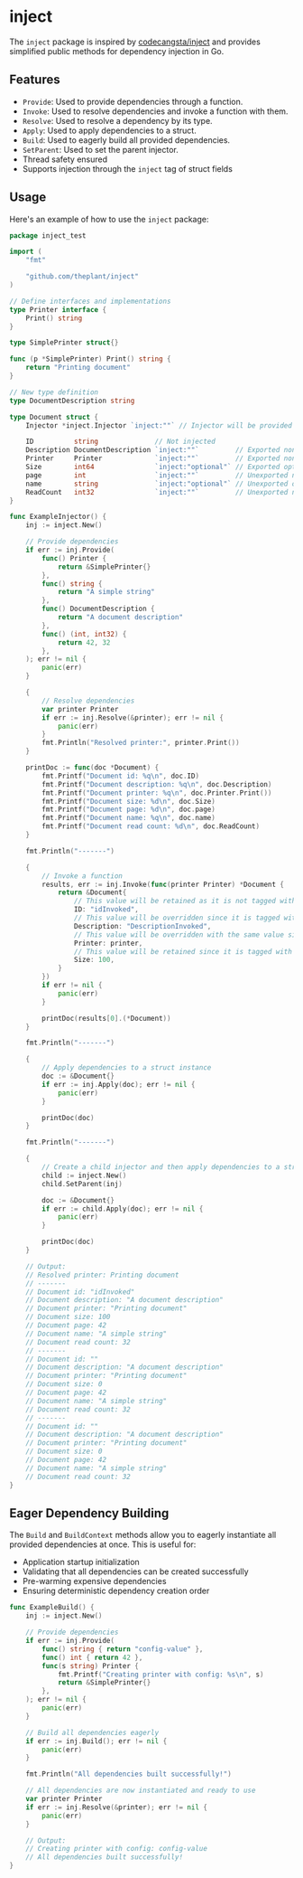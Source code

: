 # inject

The `inject` package is inspired by [codecangsta/inject](https://github.com/codegangsta/inject) and provides simplified public methods for dependency injection in Go.

## Features

- `Provide`: Used to provide dependencies through a function.
- `Invoke`: Used to resolve dependencies and invoke a function with them.
- `Resolve`: Used to resolve a dependency by its type.
- `Apply`: Used to apply dependencies to a struct.
- `Build`: Used to eagerly build all provided dependencies.
- `SetParent`: Used to set the parent injector.
- Thread safety ensured
- Supports injection through the `inject` tag of struct fields

## Usage

Here's an example of how to use the `inject` package:

```go
package inject_test

import (
	"fmt"

	"github.com/theplant/inject"
)

// Define interfaces and implementations
type Printer interface {
	Print() string
}

type SimplePrinter struct{}

func (p *SimplePrinter) Print() string {
	return "Printing document"
}

// New type definition
type DocumentDescription string

type Document struct {
	Injector *inject.Injector `inject:""` // Injector will be provided by default, so you can also get it if needed

	ID          string              // Not injected
	Description DocumentDescription `inject:""`         // Exported non-optional field
	Printer     Printer             `inject:""`         // Exported non-optional field
	Size        int64               `inject:"optional"` // Exported optional field
	page        int                 `inject:""`         // Unexported non-optional field
	name        string              `inject:"optional"` // Unexported optional field
	ReadCount   int32               `inject:""`         // Unexported non-optional field
}

func ExampleInjector() {
	inj := inject.New()

	// Provide dependencies
	if err := inj.Provide(
		func() Printer {
			return &SimplePrinter{}
		},
		func() string {
			return "A simple string"
		},
		func() DocumentDescription {
			return "A document description"
		},
		func() (int, int32) {
			return 42, 32
		},
	); err != nil {
		panic(err)
	}

	{
		// Resolve dependencies
		var printer Printer
		if err := inj.Resolve(&printer); err != nil {
			panic(err)
		}
		fmt.Println("Resolved printer:", printer.Print())
	}

	printDoc := func(doc *Document) {
		fmt.Printf("Document id: %q\n", doc.ID)
		fmt.Printf("Document description: %q\n", doc.Description)
		fmt.Printf("Document printer: %q\n", doc.Printer.Print())
		fmt.Printf("Document size: %d\n", doc.Size)
		fmt.Printf("Document page: %d\n", doc.page)
		fmt.Printf("Document name: %q\n", doc.name)
		fmt.Printf("Document read count: %d\n", doc.ReadCount)
	}

	fmt.Println("-------")

	{
		// Invoke a function
		results, err := inj.Invoke(func(printer Printer) *Document {
			return &Document{
				// This value will be retained as it is not tagged with `inject`, despite string being provided
				ID: "idInvoked",
				// This value will be overridden since it is tagged with `inject` and DocumentDescription is provided
				Description: "DescriptionInvoked",
				// This value will be overridden with the same value since it is tagged with `inject` and Printer is provided
				Printer: printer,
				// This value will be retained since it is tagged with `inject:"optional"` and int64 is not provided
				Size: 100,
			}
		})
		if err != nil {
			panic(err)
		}

		printDoc(results[0].(*Document))
	}

	fmt.Println("-------")

	{
		// Apply dependencies to a struct instance
		doc := &Document{}
		if err := inj.Apply(doc); err != nil {
			panic(err)
		}

		printDoc(doc)
	}

	fmt.Println("-------")

	{
		// Create a child injector and then apply dependencies to a struct instance
		child := inject.New()
		child.SetParent(inj)

		doc := &Document{}
		if err := child.Apply(doc); err != nil {
			panic(err)
		}

		printDoc(doc)
	}

	// Output:
	// Resolved printer: Printing document
	// -------
	// Document id: "idInvoked"
	// Document description: "A document description"
	// Document printer: "Printing document"
	// Document size: 100
	// Document page: 42
	// Document name: "A simple string"
	// Document read count: 32
	// -------
	// Document id: ""
	// Document description: "A document description"
	// Document printer: "Printing document"
	// Document size: 0
	// Document page: 42
	// Document name: "A simple string"
	// Document read count: 32
	// -------
	// Document id: ""
	// Document description: "A document description"
	// Document printer: "Printing document"
	// Document size: 0
	// Document page: 42
	// Document name: "A simple string"
	// Document read count: 32
}
```

## Eager Dependency Building

The `Build` and `BuildContext` methods allow you to eagerly instantiate all provided dependencies at once. This is useful for:

- Application startup initialization
- Validating that all dependencies can be created successfully
- Pre-warming expensive dependencies
- Ensuring deterministic dependency creation order

```go
func ExampleBuild() {
	inj := inject.New()

	// Provide dependencies
	if err := inj.Provide(
		func() string { return "config-value" },
		func() int { return 42 },
		func(s string) Printer {
			fmt.Printf("Creating printer with config: %s\n", s)
			return &SimplePrinter{}
		},
	); err != nil {
		panic(err)
	}

	// Build all dependencies eagerly
	if err := inj.Build(); err != nil {
		panic(err)
	}

	fmt.Println("All dependencies built successfully!")

	// All dependencies are now instantiated and ready to use
	var printer Printer
	if err := inj.Resolve(&printer); err != nil {
		panic(err)
	}

	// Output:
	// Creating printer with config: config-value
	// All dependencies built successfully!
}
```
